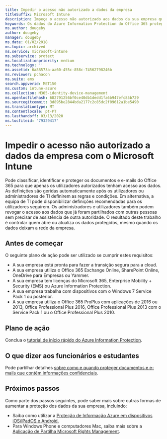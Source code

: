 ```yaml
---
title: Impedir o acesso não autorizado a dados da empresa
titleSuffix: Microsoft Intune
description: Impeça o acesso não autorizado aos dados da sua empresa quando forem partilhados fora da rede da empresa com o Microsoft Intune.
keywords: Os dados do Azure Information Protection do Office 365 protegem os dados de empresa de rede externa
ms.author: dougeby
author: dougeby
manager: dougeby
ms.date: 01/02/2018
ms.topic: archived
ms.service: microsoft-intune
ms.subservice: protect
ms.localizationpriority: medium
ms.technology: ''
ms.assetid: 6a88573a-aa60-455c-858c-74562798246b
ms.reviewer: pchacon
ms.suite: ems
search.appverid: MET150
ms.custom: intune-azure
ms.collection: M365-identity-device-management
ms.openlocfilehash: 682791256bf0ce40db1dedd1fa6b947efc85b729
ms.sourcegitcommit: 3d895be2844bda2177c2c85dc2f09612a1be5490
ms.translationtype: MT
ms.contentlocale: pt-PT
ms.lasthandoff: 03/13/2020
ms.locfileid: "79329417"
---
```

# <a name="prevent-unauthorized-access-to-company-data-using-microsoft-intune"></a>Impedir o acesso não autorizado a dados da empresa com o Microsoft Intune

Pode classificar, identificar e proteger os documentos e e-mails do Office 365 para que apenas os utilizadores autorizados tenham acesso aos dados. As definições são geridas automaticamente após os utilizadores ou administradores de TI definirem as regras e condições. Em alternativa, a equipa de TI pode disponibilizar definições recomendadas para os utilizadores seguirem. Os administradores e utilizadores também podem revogar o acesso aos dados que já foram partilhados com outras pessoas sem precisar de assistência de outra autoridade. O resultado deste trabalho é controlar quem abre ou atualiza os dados protegidos, mesmo quando os dados deixam a rede da empresa. 

## <a name="before-you-begin"></a>Antes de começar

O seguinte plano de ação pode ser utilizado se cumprir estes requisitos:
* A sua empresa está pronta para fazer a transição segura para a cloud.
* A sua empresa utiliza o Office 365 Exchange Online, SharePoint Online, OneDrive para Empresas ou Yammer.
* A sua empresa tem licenças do Microsoft 365, Enterprise Mobility + Security (EMS) ou Azure Information Protection.
* A sua empresa trabalha com dispositivos com o Windows 7 Service Pack 1 ou posterior.
* A sua empresa utiliza o Office 365 ProPlus com aplicações de 2016 ou 2013, Office Professional Plus 2016, Office Professional Plus 2013 com o Service Pack 1 ou o Office Professional Plus 2010.

## <a name="action-plan"></a>Plano de ação

Conclua o [tutorial de início rápido do Azure Information Protection](https://docs.microsoft.com/information-protection/get-started/infoprotect-quick-start-tutorial).  

## <a name="what-to-tell-employees-and-students"></a>O que dizer aos funcionários e estudantes

Pode partilhar detalhes [sobre como e quando proteger documentos e e-mails que contêm informações confidenciais](https://docs.microsoft.com/information-protection/deploy-use/help-users).

## <a name="next-steps"></a>Próximos passos

Como parte dos passos seguintes, pode saber mais sobre outras formas de aumentar a proteção dos dados da sua empresa, incluindo: 

* Saiba como utilizar a [Proteção de Informação Azure em dispositivos iOS/iPadOS e Android.](https://docs.microsoft.com/information-protection/rms-client/mobile-app-faq)
* Para Windows Phone e computadores Mac, saiba mais sobre a [Aplicação de Partilha Microsoft Rights Management](https://technet.microsoft.com/dn451248).
